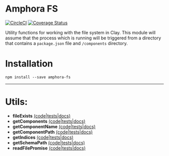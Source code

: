 # Amphora FS

[![CircleCI](https://circleci.com/gh/clay/amphora-fs.svg?style=svg)](https://circleci.com/gh/clay/amphora-fs)
[![Coverage Status](https://coveralls.io/repos/github/clay/amphora-fs/badge.svg?branch=master)](https://coveralls.io/github/clay/amphora-fs?branch=master)


Utility functions for working with the file system in Clay. This module will assume that the process which is running will be triggered from a directory that contains a `package.json` file and `/components` directory.

# Installation

```
npm install --save amphora-fs
```

---

# Utils:

* **fileExists** [(code|tests|docs)](https://github.com/clay/amphora-fs/tree/master/lib/fileExists)
* **getComponents** [(code|tests|docs)](https://github.com/clay/amphora-fs/tree/master/lib/getComponents)
* **getComponentName** [(code|tests|docs)](https://github.com/clay/amphora-fs/tree/master/lib/getComponentName)
* **getComponentPath** [(code|tests|docs)](https://github.com/clay/amphora-fs/tree/master/lib/getComponentName)
* **getIndices** [(code|tests|docs)](https://github.com/clay/amphora-fs/tree/master/lib/getIndices)
* **getSchemaPath** [(code|tests|docs)](https://github.com/clay/amphora-fs/tree/master/lib/getSchemaPath)
* **readFilePromise** [(code|tests|docs)](https://github.com/clay/amphora-fs/tree/master/lib/readFilePromise)
